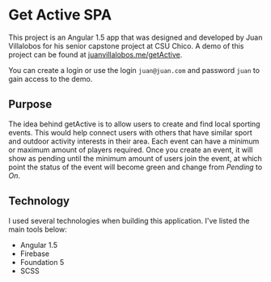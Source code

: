 # Get Active SPA

This project is an Angular 1.5 app that was designed and developed by Juan Villalobos for his senior capstone project at CSU Chico. A demo of this project can be found at [juanvillalobos.me/getActive](http://juanvillalobos.me/getActive).

You can create a login or use the login `juan@juan.com` and password `juan` to gain access to the demo.

## Purpose

The idea behind getActive is to allow users to create and find local sporting events. This would help connect users with others that have similar sport and outdoor activity interests in their area. Each event can have a minimum or maximum amount of players required. Once you create an event, it will show as pending until the minimum amount of users join the event, at which point the status of the event will become green and change from *Pending* to *On*.

## Technology

I used several technologies when building this application. I've listed the main tools below:

* Angular 1.5
* Firebase
* Foundation 5
* SCSS
